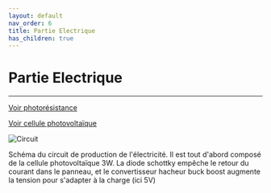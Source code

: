 ```yaml
---
layout: default
nav_order: 6
title: Partie Electrique
has_children: true
---
```


# Partie Electrique
---

[Voir photorésistance](photores.md)

[Voir cellule photovoltaïque](cellule_ph.md)

![Circuit](../Partie_électrique/circuit1.png)

Schéma du circuit de production de l'électricité. Il est tout d'abord composé de la cellule photovoltaïque 3W. La diode schottky empêche le retour du courant dans le panneau, et le convertisseur hacheur buck boost augmente la tension pour s'adapter à la charge (ici 5V)